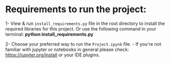 # Requirements to run the project: 
1- View & run `install_requirements.py` file in the root directory to install the required libraries for this project. 
Or use the following command in your terminal: **python install_requirements.py**

2- Choose your preferred way to run the `Project.ipynb` file.
    - If you're not familiar with jupyter or notebooks in general please check: https://jupyter.org/install or your IDE plugins.